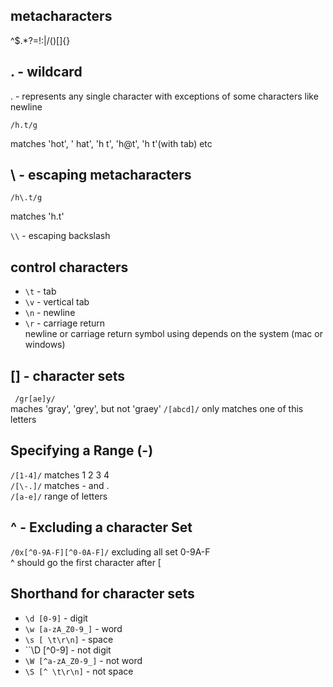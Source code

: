 ## metacharacters
^$.*?=!:|\/()[]{}

## . - wildcard
. - represents any single character with exceptions of some characters like newline
```
/h.t/g
```
matches 'hot', ' hat', 'h t', 'h@t', 'h  t'(with tab) etc

## \ - escaping metacharacters 
```
/h\.t/g
```
matches 'h.t'

``\\`` - escaping backslash

## control characters
- ``\t`` - tab
- ``\v`` - vertical tab
- ``\n`` - newline
- ``\r`` - carriage return     
newline or carriage return symbol using depends on the system (mac or windows)

## [] - character sets
``` /gr[ae]y/```   
maches 'gray', 'grey', but not 'graey'
```/[abcd]/``` only matches one of this letters

## Specifying a Range (-)
```/[1-4]/``` matches 1 2 3 4      
```/[\-.]/``` matches - and .    
```/[a-e]/``` range of letters   

## ^ - Excluding a character Set 
```/0x[^0-9A-F][^0-0A-F]/``` excluding all set 0-9A-F   
^ should go the first character after [

## Shorthand for character sets
- ``\d [0-9]`` - digit
- ``\w [a-zA_Z0-9_]`` - word
- ``\s [ \t\r\n]`` - space
- ``\D [^0-9] - not digit
- ``\W [^a-zA_Z0-9_]`` - not word
- ``\S [^ \t\r\n]`` - not space
